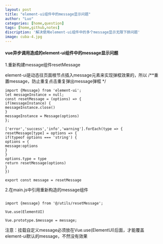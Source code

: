 ```yaml
---
layout: post
title: "element-ui组件中的message显示问题"
author: "Luo"
categories: [home,question]
tags: [home,github,notes]
discription: '解决使用element-ui组件中的多个message显示无限下排问题'
image: cuba-4.jpg
---
```


#### vue异步调用造成的element-ui组件中的message显示问题 

1.重新构建message组件resetMessage

element-ui是动态往页面根节点插入message元素来实现弹框效果的，所以
/**重置message，防止重复点击重复弹出message弹框 */

```
import {Message} from 'element-ui';
let messageInstance = null;
const resetMessage = (options) => {
if(messageInstance) {
messageInstance.close()
}
messageInstance = Message(options)
};

['error','success','info','warning'].forEach(type => {
resetMessage[type] = options => {
if(typeof options === 'string') {
options = {
message:options
}
}
options.type = type
return resetMessage(options)
}
})

export const message = resetMessage
```

2.在main.js中引用重新构造的message组件

```

import {message} from '@/utils/resetMessage';

Vue.use(ElementUI)

Vue.prototype.$message = message;

```

注意：挂载自定义message必须放在Vue.use(ElementUI)后面，才能覆盖element-ui默认的message，不然没有效果

